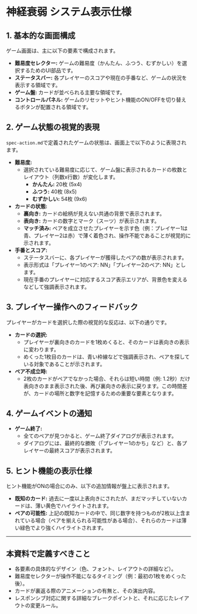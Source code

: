 # 神経衰弱 システム表示仕様

## 1. 基本的な画面構成
ゲーム画面は、主に以下の要素で構成されます。

- **難易度セレクター:** ゲームの難易度（かんたん、ふつう、むずかしい）を選択するためのUI部品です。
- **ステータスバー:** 各プレイヤーのスコアや現在の手番など、ゲームの状況を表示する領域です。
- **ゲーム盤:** カードが並べられる主要な領域です。
- **コントロールパネル:** ゲームのリセットやヒント機能のON/OFFを切り替えるボタンが配置される領域です。

## 2. ゲーム状態の視覚的表現
`spec-action.md`で定義されたゲームの状態は、画面上で以下のように表現されます。

- **難易度:**
  - 選択されている難易度に応じて、ゲーム盤に表示されるカードの枚数とレイアウト（列数x行数）が変化します。
    - **かんたん:** 20枚 (5x4)
    - **ふつう:** 40枚 (8x5)
    - **むずかしい:** 54枚 (9x6)
- **カードの状態:**
  - **裏向き:** カードの絵柄が見えない共通の背景で表示されます。
  - **表向き:** カードの数字とマーク（スーツ）が表示されます。
  - **マッチ済み:** ペアを成立させたプレイヤーを示す色（例：プレイヤー1は青、プレイヤー2は赤）で薄く着色され、操作不能であることが視覚的に示されます。
- **手番とスコア:**
  - ステータスバーに、各プレイヤーが獲得したペアの数が表示されます。
  - 表示形式は「プレイヤー1のペア: NN」「プレイヤー2のペア: NN」とします。
  - 現在手番のプレイヤーに対応するスコア表示エリアが、背景色を変えるなどして強調表示されます。

## 3. プレイヤー操作へのフィードバック
プレイヤーがカードを選択した際の視覚的な反応は、以下の通りです。

- **カードの選択:**
  - プレイヤーが裏向きのカードを1枚めくると、そのカードは表向きの表示に変わります。
  - めくった1枚目のカードは、青い枠線などで強調表示され、ペアを探している対象であることが示されます。
- **ペア不成立時:**
  - 2枚のカードがペアでなかった場合、それらは短い時間（例: 1.2秒）だけ表向きのまま表示された後、再び裏向きの表示に戻ります。この時間差が、カードの場所と数字を記憶するための重要な要素となります。

## 4. ゲームイベントの通知
- **ゲーム終了:**
  - 全てのペアが見つかると、ゲーム終了ダイアログが表示されます。
  - ダイアログには、最終的な勝敗（「プレイヤー1のかち」など）と、各プレイヤーの最終スコアが表示されます。

## 5. ヒント機能の表示仕様
ヒント機能がONの場合にのみ、以下の追加情報が盤上に表示されます。

- **既知のカード:** 過去に一度以上表向きにされたが、まだマッチしていないカードは、薄い黄色でハイライトされます。
- **ペアの可能性:** 上記の既知カードの中で、同じ数字を持つものが2枚以上含まれている場合（ペアを揃えられる可能性がある場合）、それらのカードは薄い緑色でより強くハイライトされます。

---
## 本資料で定義すべきこと
- 各要素の具体的なデザイン（色、フォント、レイアウトの詳細など）。
- 難易度セレクターが操作不能になるタイミング（例：最初の1枚をめくった後）。
- カードが裏返る際のアニメーションの有無と、その演出内容。
- レスポンシブ対応に関する詳細なブレークポイントと、それに応じたレイアウトの変更ルール。
